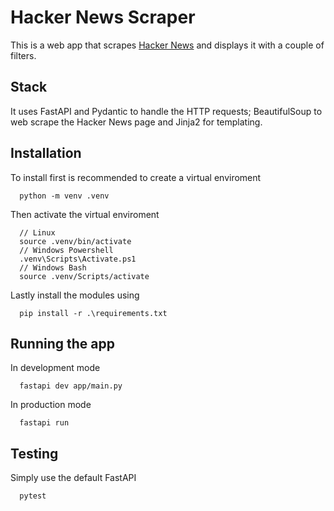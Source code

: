 # Hacker News Scraper

This is a web app that scrapes [Hacker News](https://news.ycombinator.com/) and displays it with a couple of filters.

## Stack 
It uses FastAPI and Pydantic to handle the HTTP requests; BeautifulSoup to web scrape the Hacker News page and Jinja2 for templating.

## Installation

To install first is recommended to create a virtual enviroment 
```
  python -m venv .venv
```
Then activate the virtual enviroment
```
  // Linux
  source .venv/bin/activate
  // Windows Powershell
  .venv\Scripts\Activate.ps1
  // Windows Bash
  source .venv/Scripts/activate
```
Lastly install the modules using
```
  pip install -r .\requirements.txt
```

## Running the app
In development mode
```
  fastapi dev app/main.py
```

In production mode
```
  fastapi run
```

## Testing
Simply use the default FastAPI 
```
  pytest
```
